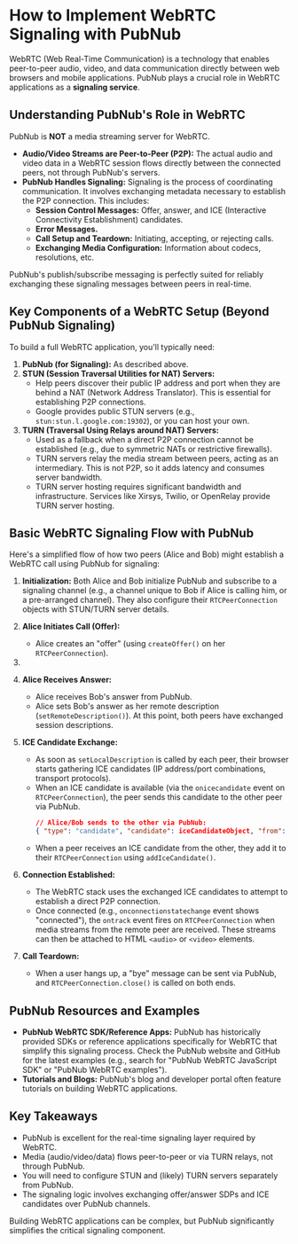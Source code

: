 # How to Implement WebRTC Signaling with PubNub

WebRTC (Web Real-Time Communication) is a technology that enables peer-to-peer audio, video, and data communication directly between web browsers and mobile applications. PubNub plays a crucial role in WebRTC applications as a **signaling service**.

## Understanding PubNub's Role in WebRTC

PubNub is **NOT** a media streaming server for WebRTC. 

*   **Audio/Video Streams are Peer-to-Peer (P2P):** The actual audio and video data in a WebRTC session flows directly between the connected peers, not through PubNub's servers.
*   **PubNub Handles Signaling:** Signaling is the process of coordinating communication. It involves exchanging metadata necessary to establish the P2P connection. This includes:
    *   **Session Control Messages:** Offer, answer, and ICE (Interactive Connectivity Establishment) candidates.
    *   **Error Messages.**
    *   **Call Setup and Teardown:** Initiating, accepting, or rejecting calls.
    *   **Exchanging Media Configuration:** Information about codecs, resolutions, etc.

PubNub's publish/subscribe messaging is perfectly suited for reliably exchanging these signaling messages between peers in real-time.

## Key Components of a WebRTC Setup (Beyond PubNub Signaling)

To build a full WebRTC application, you'll typically need:

1.  **PubNub (for Signaling):** As described above.
2.  **STUN (Session Traversal Utilities for NAT) Servers:**
    *   Help peers discover their public IP address and port when they are behind a NAT (Network Address Translator). This is essential for establishing P2P connections.
    *   Google provides public STUN servers (e.g., `stun:stun.l.google.com:19302`), or you can host your own.
3.  **TURN (Traversal Using Relays around NAT) Servers:**
    *   Used as a fallback when a direct P2P connection cannot be established (e.g., due to symmetric NATs or restrictive firewalls).
    *   TURN servers relay the media stream between peers, acting as an intermediary. This is not P2P, so it adds latency and consumes server bandwidth.
    *   TURN server hosting requires significant bandwidth and infrastructure. Services like Xirsys, Twilio, or OpenRelay provide TURN server hosting.

## Basic WebRTC Signaling Flow with PubNub

Here's a simplified flow of how two peers (Alice and Bob) might establish a WebRTC call using PubNub for signaling:

1.  **Initialization:** Both Alice and Bob initialize PubNub and subscribe to a signaling channel (e.g., a channel unique to Bob if Alice is calling him, or a pre-arranged channel). They also configure their `RTCPeerConnection` objects with STUN/TURN server details.

2.  **Alice Initiates Call (Offer):**
    *   Alice creates an "offer" (using `createOffer()` on her `RTCPeerConnection`). 

3. 

4.  **Alice Receives Answer:**
    *   Alice receives Bob's answer from PubNub.
    *   Alice sets Bob's answer as her remote description (`setRemoteDescription()`). At this point, both peers have exchanged session descriptions.

5.  **ICE Candidate Exchange:**
    *   As soon as `setLocalDescription` is called by each peer, their browser starts gathering ICE candidates (IP address/port combinations, transport protocols).
    *   When an ICE candidate is available (via the `onicecandidate` event on `RTCPeerConnection`), the peer sends this candidate to the other peer via PubNub.
        ```json
        // Alice/Bob sends to the other via PubNub:
        { "type": "candidate", "candidate": iceCandidateObject, "from": "sender_uuid" }
        ```
    *   When a peer receives an ICE candidate from the other, they add it to their `RTCPeerConnection` using `addIceCandidate()`.

6.  **Connection Established:**
    *   The WebRTC stack uses the exchanged ICE candidates to attempt to establish a direct P2P connection.
    *   Once connected (e.g., `onconnectionstatechange` event shows "connected"), the `ontrack` event fires on `RTCPeerConnection` when media streams from the remote peer are received. These streams can then be attached to HTML `<audio>` or `<video>` elements.

7.  **Call Teardown:**
    *   When a user hangs up, a "bye" message can be sent via PubNub, and `RTCPeerConnection.close()` is called on both ends.

## PubNub Resources and Examples

*   **PubNub WebRTC SDK/Reference Apps:** PubNub has historically provided SDKs or reference applications specifically for WebRTC that simplify this signaling process. Check the PubNub website and GitHub for the latest examples (e.g., search for "PubNub WebRTC JavaScript SDK" or "PubNub WebRTC examples").
*   **Tutorials and Blogs:** PubNub's blog and developer portal often feature tutorials on building WebRTC applications.

## Key Takeaways

*   PubNub is excellent for the real-time signaling layer required by WebRTC.
*   Media (audio/video/data) flows peer-to-peer or via TURN relays, not through PubNub.
*   You will need to configure STUN and (likely) TURN servers separately from PubNub.
*   The signaling logic involves exchanging offer/answer SDPs and ICE candidates over PubNub channels.

Building WebRTC applications can be complex, but PubNub significantly simplifies the critical signaling component.


